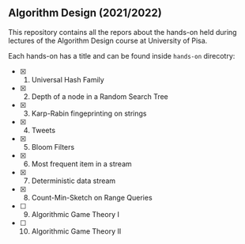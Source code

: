 ## Algorithm Design (2021/2022)

This repository contains all the repors about the hands-on held during lectures of the Algorithm Design course at University of Pisa.

Each hands-on has a title and can be found inside `hands-on` direcotry:
- [x] 1. Universal Hash Family
- [x] 2. Depth of a node in a Random Search Tree
- [x] 3. Karp-Rabin fingeprinting on strings
- [x] 4. Tweets
- [x] 5. Bloom Filters
- [x] 6. Most frequent item in a stream
- [x] 7. Deterministic data stream
- [x] 8. Count-Min-Sketch on Range Queries
- [ ] 9. Algorithmic Game Theory I
- [ ] 10. Algorithmic Game Theory II